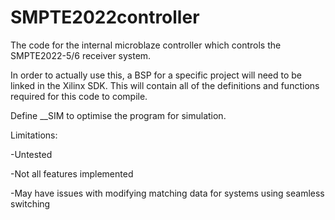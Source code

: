 # SMPTE2022controller
The code for the internal microblaze controller which controls the SMPTE2022-5/6 receiver system.

In order to actually use this, a BSP for a specific project will need to be linked in the Xilinx SDK.
This will contain all of the definitions and functions required for this code to compile.

Define __SIM to optimise the program for simulation.

Limitations:

-Untested

-Not all features implemented

-May have issues with modifying matching data for systems using seamless switching
